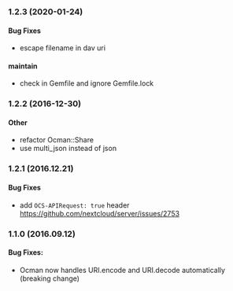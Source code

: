 <a name="1.2.3"></a>
### 1.2.3 (2020-01-24)

#### Bug Fixes

* escape filename in dav uri

#### maintain

* check in Gemfile and ignore Gemfile.lock

<a name="1.2.2"></a>
### 1.2.2 (2016-12-30)

#### Other

* refactor Ocman::Share
* use multi_json instead of json

<a name="1.2.1"></a>
### 1.2.1 (2016.12.21)

#### Bug Fixes 

* add `OCS-APIRequest: true` header https://github.com/nextcloud/server/issues/2753

<a name="1.1.0"></a>
### 1.1.0 (2016.09.12)

#### Bug Fixes:

* Ocman now handles URI.encode and URI.decode automatically (breaking change)
